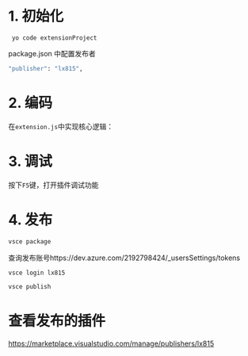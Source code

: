 # 1. 初始化

```
 yo code extensionProject
```

package.json 中配置发布者

```bash
"publisher": "lx815",
```

# 2. 编码

在`extension.js`中实现核心逻辑：

# 3. 调试

按下`F5`键，打开插件调试功能

# 4. 发布

```bash
vsce package
```

查询发布账号https://dev.azure.com/2192798424/_usersSettings/tokens

```bash
vsce login lx815
```

```bash
vsce publish
```

# 查看发布的插件

https://marketplace.visualstudio.com/manage/publishers/lx815
